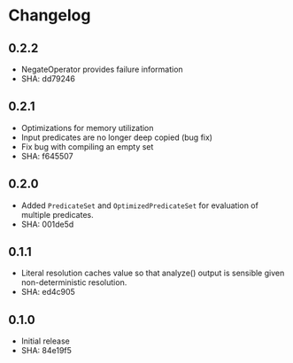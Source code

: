 # Changelog

## 0.2.2

* NegateOperator provides failure information
* SHA: dd79246

## 0.2.1

* Optimizations for memory utilization
* Input predicates are no longer deep copied (bug fix)
* Fix bug with compiling an empty set
* SHA: f645507

## 0.2.0

* Added `PredicateSet` and `OptimizedPredicateSet` for evaluation
of multiple predicates.
* SHA: 001de5d

## 0.1.1

* Literal resolution caches value so that analyze() output is
  sensible given non-deterministic resolution.
* SHA: ed4c905

## 0.1.0

* Initial release
* SHA: 84e19f5

